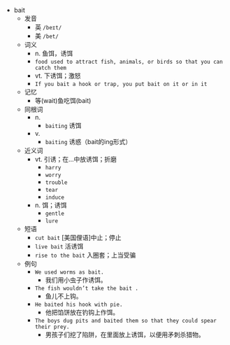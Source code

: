 - bait
  - 发音
    - 英 `/beɪt/`
    - 美 `/bet/`
  - 词义
    - n. 鱼饵，诱饵
    - `food used to attract fish, animals, or birds so that you can catch them`
    - vt. 下诱饵；激怒
    - `If you bait a hook or trap, you put bait on it or in it`
  - 记忆
    - 等(wait)鱼吃饵(bait)
  - 同根词
    - n.
      - `baiting` 诱饵
    - v.
      - `baiting` 诱惑（bait的ing形式）
  - 近义词
    - vt. 引诱；在…中放诱饵；折磨
      - `harry`
      - `worry`
      - `trouble`
      - `tear`
      - `induce`
    - n. 饵；诱饵
      - `gentle`
      - `lure`
  - 短语
    - `cut bait` [美国俚语]中止；停止 
    - `live bait` 活诱饵 
    - `rise to the bait` 入圈套；上当受骗 
  - 例句
    - `We used worms as bait.`
      - 我们用小虫子作诱饵。
    - `The fish wouldn’t take the bait .`
      - 鱼儿不上钩。
    - `He baited his hook with pie.`
      - 他把馅饼放在钓钩上作饵。
    - `The boys dug pits and baited them so that they could spear their prey.`
      - 男孩子们挖了陷阱，在里面放上诱饵，以便用矛刺杀猎物。

